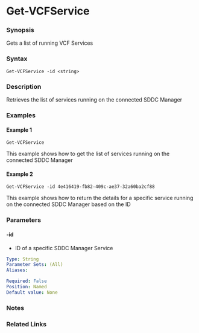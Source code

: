 # Get-VCFService

### Synopsis
Gets a list of running VCF Services

### Syntax
```
Get-VCFService -id <string>
```

### Description
Retrieves the list of services running on the connected SDDC Manager

### Examples
#### Example 1
```
Get-VCFService
```
This example shows how to get the list of services running on the connected SDDC Manager

#### Example 2
```
Get-VCFService -id 4e416419-fb82-409c-ae37-32a60ba2cf88
```
This example shows how to return the details for a specific service running on the connected SDDC Manager based on the ID

### Parameters

#### -id
- ID of a specific SDDC Manager Service

```yaml
Type: String
Parameter Sets: (All)
Aliases:

Required: False
Position: Named
Default value: None
```

### Notes

### Related Links
